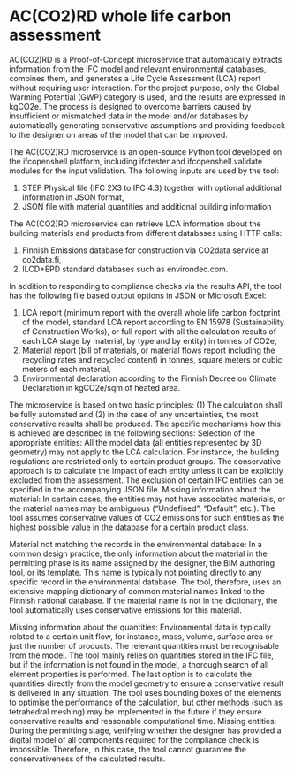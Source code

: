 # AC(CO2)RD whole life carbon assessment

AC(CO2)RD is a Proof-of-Concept microservice that automatically extracts information from the IFC model and relevant environmental databases, combines them, and generates a Life Cycle Assessment (LCA) report without requiring user interaction. For the project purpose, only the Global Warming Potential (GWP) category is used, and the results are expressed in kgCO2e. The process is designed to overcome barriers caused by insufficient or mismatched data in the model and/or databases by automatically generating conservative assumptions and providing feedback to the designer on areas of the model that can be improved.

The AC(CO2)RD microservice is an open-source Python tool developed on the ifcopenshell platform, including ifctester and ifcopenshell.validate modules for the input validation.
The following inputs are used by the tool:

1. STEP Physical file (IFC 2X3 to IFC 4.3) together with optional additional information in JSON format,
2. JSON file with material quantities and additional building information 

The AC(CO2)RD microservice can retrieve LCA information about the building materials and products from different databases using HTTP calls:

1. Finnish Emissions database for construction via CO2data service at co2data.fi,
2. ILCD+EPD standard databases such as environdec.com.

In addition to responding to compliance checks via the results API, the tool has the following file based output options in JSON or Microsoft Excel:

1. LCA report (minimum report with the overall whole life carbon footprint of the model, standard LCA report according to EN 15978 (Sustainability of Construction Works), or full report with all the calculation results of each LCA stage by material, by type and by entity) in tonnes of CO2e,
2. Material report (bill of materials, or material flows report including the recycling rates and recycled content) in tonnes, square meters or cubic meters of each material,
3. Environmental declaration according to the Finnish Decree on Climate Declaration in kgCO2e/sqm of heated area.


The microservice is based on two basic principles: (1) The calculation shall be fully automated and (2) in the case of any uncertainties, the most conservative results shall be produced. The specific mechanisms how this is achieved are described in the following sections:
Selection of the appropriate entities: All the model data (all entities represented by 3D geometry) may not apply to the LCA calculation. For instance, the building regulations are restricted only to certain product groups. The conservative approach is to calculate the impact of each entity unless it can be explicitly excluded from the assessment. The exclusion of certain IFC entities can be specified in the accompanying JSON file.
Missing information about the material: In certain cases, the entities may not have associated materials, or the material names may be ambiguous (“Undefined”, “Default”, etc.). The tool assumes conservative values of CO2 emissions for such entities as the highest possible value in the database for a certain product class.

Material not matching the records in the environmental database: In a common design practice, the only information about the material in the permitting phase is its name assigned by the designer, the BIM authoring tool, or its template. This name is typically not pointing directly to any specific record in the environmental database. The tool, therefore, uses an extensive mapping dictionary of common material names linked to the Finnish national database. If the material name is not in the dictionary, the tool automatically uses conservative emissions for this material.

Missing information about the quantities: Environmental data is typically related to a certain unit flow, for instance, mass, volume, surface area or just the number of products. The relevant quantities must be recognisable from the model. The tool mainly relies on quantities stored in the IFC file, but if the information is not found in the model, a thorough search of all element properties is performed. The last option is to calculate the quantities directly from the model geometry to ensure a conservative result is delivered in any situation.  The tool uses bounding boxes of the elements to optimise the performance of the calculation, but other methods (such as tetrahedral meshing) may be implemented in the future if they ensure conservative results and reasonable computational time.
Missing entities: During the permitting stage, verifying whether the designer has provided a digital model of all components required for the compliance check is impossible. Therefore, in this case, the tool cannot guarantee the conservativeness of the calculated results. 
